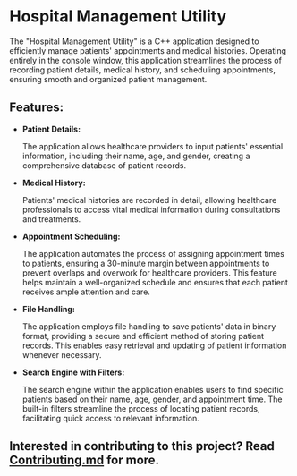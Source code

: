 <div>
    <h1>Hospital Management Utility</h1>
    <p>
        The "Hospital Management Utility" is a C++ application designed to
        efficiently manage patients' appointments and medical histories. Operating entirely in the
        console window, this application streamlines the process of recording patient details,
        medical history, and scheduling appointments, ensuring smooth and organized patient
        management.
    </p>
    <h2>Features:</h2>
    <ul>
        <li><b>Patient Details:</b></li>
        <p>
            The application allows healthcare providers to input patients' essential information,
            including their name, age, and gender, creating a comprehensive database of patient
            records.
        </p>
        <li><b>Medical History:</b></li>
        <p>
            Patients' medical histories are recorded in detail, allowing healthcare professionals to
            access vital medical information during consultations and treatments.
        </p>
        <li><b>Appointment Scheduling:</b></li>
        <p>
            The application automates the process of assigning appointment times to patients,
            ensuring a 30-minute margin between appointments to prevent overlaps and overwork for
            healthcare providers. This feature helps maintain a well-organized schedule and ensures
            that each patient receives ample attention and care.
        </p>
        <li><b>File Handling:</b></li>
        <p>
            The application employs file handling to save patients' data in binary format, providing
            a secure and efficient method of storing patient records. This enables easy retrieval
            and updating of patient information whenever necessary.
        </p>
        <li><b>Search Engine with Filters:</b></li>
        <p>
            The search engine within the application enables users to find specific patients based
            on their name, age, gender, and appointment time. The built-in filters streamline the
            process of locating patient records, facilitating quick access to relevant information.
        </p>
    </ul>
</div>

## Interested in contributing to this project? Read [Contributing.md](https://github.com/Nailsonseat/Hospital-Management-Utility/blob/c6f30fe8f3bff923000aef7a7db26e066c223cf7/CONTRIBUTING.md) for more.
